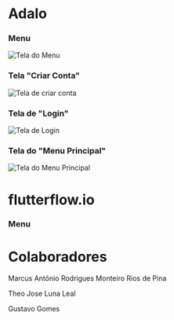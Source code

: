 # Adalo

### Menu
  
  <img src="https://cdn.discordapp.com/attachments/757697482313433109/1176658508272390184/image.png?ex=656faba1&is=655d36a1&hm=b0b203a76fc497bf392d33c2e64f441d34bdee3d57d36f461e7493bc3a97e8bd&" alt="Tela do Menu">

### Tela "Criar Conta"

  <img src="https://cdn.discordapp.com/attachments/757697482313433109/1176658561405829240/image.png?ex=656fabae&is=655d36ae&hm=3a3818c27857925247b562c272cf61c66545417a80a35dd47627b43e79512aad&" alt="Tela de criar conta">

### Tela de "Login"
  
  <img src="https://cdn.discordapp.com/attachments/757697482313433109/1176658627373838477/image.png?ex=656fabbe&is=655d36be&hm=2a70435f4b9cd2434e759c6f0993cb6aac3b59f5ddeb3a0b88ee88f45d74a123&" alt="Tela de Login">

### Tela do "Menu Principal"
  
  <img src="https://cdn.discordapp.com/attachments/757697482313433109/1176659716127076433/image.png?ex=656facc1&is=655d37c1&hm=ad75ce335a8f51f8d7326cade4f4d682de5b6f5830ab1457031926212d15c790&" alt="Tela do Menu Principal">


# flutterflow.io

### Menu



# Colaboradores

Marcus Antônio Rodrigues Monteiro Rios de Pina

Theo Jose Luna Leal

Gustavo Gomes
